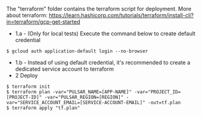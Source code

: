 The "terraform" folder contains the terraform script for deployment.
More about terraform: https://learn.hashicorp.com/tutorials/terraform/install-cli?in=terraform/gcp-get-started

- 1.a - (Only for local tests) Execute the command below to create default credential
```shell
$ gcloud auth application-default login --no-browser
```
- 1.b - Instead of using default credential, it's recommended to create a dedicated service account to terraform
- 2 Deploy
```shell
$ terraform init 
$ terraform plan -var="PULSAR_NAME=[APP-NAME]" -var="PROJECT_ID=[PROJECT-ID]" -var="PULSAR_REGION=[REGION]" -var="SERVICE_ACCOUNT_EMAIL=[SERVICE-ACCOUNT-EMAIL]" -out=tf.plan
$ terraform apply "tf.plan"
```